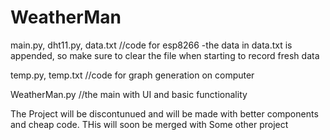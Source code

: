 # WeatherMan

main.py, dht11.py, data.txt //code for esp8266
-the data in data.txt is appended, so make sure to clear the file when starting to record fresh data

temp.py, temp.txt //code for graph generation on computer

WeatherMan.py //the main with UI and basic functionality




The Project will be discontunued and will be made with better components and cheap code.
THis will soon be merged with Some other project

